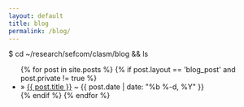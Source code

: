 ```yaml
---
layout: default
title: blog
permalink: /blog/
---
```


<div class="terminal-header"><span class="prompt">$</span> cd <span class="filename">~/research/sefcom/clasm/blog</span> && ls</div>

<section class="blog-index">
  <ul class="blog-list">
  {% for post in site.posts %}
    {% if post.layout == 'blog_post' and post.private != true %}
    <li class="blog-list-item">
      <span class="powerline-arrow">»</span>
      <a href="{{ post.url | relative_url }}">{{ post.title }}</a>
      <span class="blog-list-date">~ {{ post.date | date: "%b %-d, %Y" }}</span>
    </li>
    {% endif %}
  {% endfor %}
  </ul>
</section>

 
